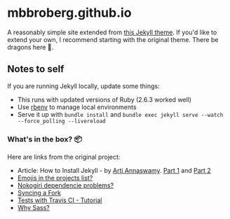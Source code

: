 # mbbroberg.github.io

A reasonably simple site extended from [this Jekyll theme](http://sergiokopplin.github.io/indigo/). If you'd like to extend your own, I recommend starting with the original theme. There be dragons here 🐉.

## Notes to self

If you are running Jekyll locally, update some things:

- This runs with updated versions of Ruby (2.6.3 worked well)
- Use [rbenv](https://github.com/rbenv/rbenv) to manage local environments
- Serve it up with `bundle install` and `bundle exec jekyll serve --watch --force_polling --livereload`

### What's in the box? 📦

Here are links from the original project:

- Article: How to Install Jekyll - by [Arti Annaswamy](https://github.com/aannasw). [Part 1](http://artiannaswamy.com/build-a-github-blog-part-1) and [Part 2](http://artiannaswamy.com/build-a-github-blog-part-2)
- [Emojis in the projects list?](https://github.com/sergiokopplin/indigo/issues/72)
- [Nokogiri dependencie problems?](https://github.com/sergiokopplin/indigo/issues/81)
- [Syncing a Fork](https://help.github.com/articles/syncing-a-fork/)
- [Tests with Travis CI - Tutorial](http://www.raywenderlich.com/109418/travis-ci-tutorial)
- [Why Sass?](https://github.com/sergiokopplin/indigo/issues/117)
